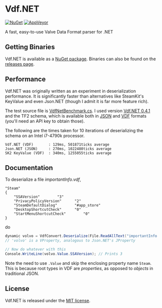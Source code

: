 # Vdf.NET

[![NuGet](https://img.shields.io/nuget/v/Gameloop.Vdf.svg?style=flat-square)](https://www.nuget.org/packages/Gameloop.Vdf)
[![AppVeyor](https://img.shields.io/appveyor/ci/Shravan2x/gameloop-vdf.svg?maxAge=2592000&style=flat-square)](https://ci.appveyor.com/project/Shravan2x/gameloop-vdf)

A fast, easy-to-use Valve Data Format parser for .NET

## Getting Binaries

Vdf.NET is available as a [NuGet package](https://www.nuget.org/packages/Gameloop.Vdf). Binaries can also be found on the [releases page](https://github.com/Shravan2x/Gameloop.Vdf/releases).

## Performance

Vdf.NET was originally written as an experiment in deserialization performance. It is significantly faster than alternatives like SteamKit's KeyValue and even Json.NET (though I admit it is far more feature rich).

The test source file is [VdfNetBenchmark.cs](https://github.com/shravan2x/Gameloop.Vdf/blob/master/Tests/VdfNetBenchmarker.cs). I used version [Vdf.NET 0.4.1](https://github.com/shravan2x/Gameloop.Vdf/releases/tag/Vdf.NET_0.4.1) and the TF2 schema, which is available both in [JSON](http://api.steampowered.com/IEconItems_440/GetSchema/v0001/?key=xxxxxx&format=json) and [VDF](http://api.steampowered.com/IEconItems_440/GetSchema/v0001/?key=xxxxxx&format=vdf) formats (you'll need an API key to obtain those).

The following are the times taken for 10 iterations of deserializing the schema on an Intel i7-4790k processor.
```
Vdf.NET (VDF)	    : 129ms, 501871ticks average
Json.NET (JSON)	    : 270ms, 1022480ticks average
SK2 KeyValue (VDF)  : 340ms, 1255055ticks average
```

## Documentation

To deserialize a file _importantInfo.vdf_,
```
"Steam"
{
	"SSAVersion"		"3"
	"PrivacyPolicyVersion"		"2"
	"SteamDefaultDialog"		"#app_store"
	"DesktopShortcutCheck"		"0"
	"StartMenuShortcutCheck"		"0"
}
```
do
```c#
dynamic volvo = VdfConvert.Deserialize(File.ReadAllText("importantInfo.vdf"));
// 'volvo' is a VProperty, analogous to Json.NET's JProperty

// Now do whatever with this
Console.WriteLine(volvo.Value.SSAVersion); // Prints 3
```

Note the need to use `.Value` and skip the enclosing property name `Steam`. This is because root types in VDF are _properties_, as opposed to _objects_ in traditional JSON.

## License

Vdf.NET is released under the [MIT license](https://opensource.org/licenses/MIT).
